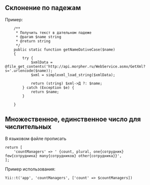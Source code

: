 ## Склонение по падежам
Пример:
```
    /**
     * Получить текст в дательном падеже
     * @param $name string
     * @return string
     */
    public static function getNameDativeCase($name)
    {
        try {
            $xmlData = @file_get_contents('http://api.morpher.ru/WebService.asmx/GetXml?s='.urlencode($name));
            $xml = simplexml_load_string($xmlData);

            return (string) $xml->Д ?: $name;
        } catch (Exception $e) {
            return $name;
        }

    }
```

## Множественное, единственное число для числительных

В языковом файле прописать
```
return [
    'countManagers' => ' {count, plural, one{сотрудник} few{сотрудника} many{сотрудников} other{сотрудника}}',
];
```

Пример использования:

```
Yii::t('app', 'countManagers', ['count' => $countManagers])
```